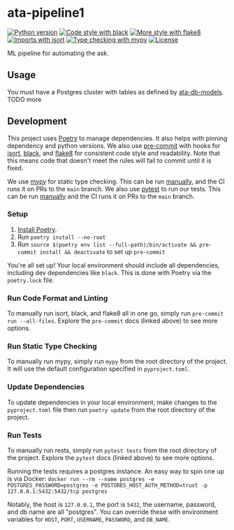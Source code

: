 # ata-pipeline1

<!-- [![Release](https://img.shields.io/github/v/release/LocalAtBrown/ata-pipeline1)](https://img.shields.io/github/v/release/LocalAtBrown/ata-pipeline1) -->
<!-- [![Build status](https://img.shields.io/github/workflow/status/LocalAtBrown/ata-pipeline1/merge-to-main)](https://img.shields.io/github/workflow/status/LocalAtBrown/ata-pipeline1/merge-to-main) -->

[![Python version](https://img.shields.io/badge/python_version-3.9.-blue)](https://github.com/psf/black)
[![Code style with black](https://img.shields.io/badge/code_style-black-000000.svg)](https://github.com/psf/black)
[![More style with flake8](https://img.shields.io/badge/code_style-flake8-blue)](https://flake8.pycqa.org)
[![Imports with isort](https://img.shields.io/badge/%20imports-isort-blue)](https://pycqa.github.io/isort/)
[![Type checking with mypy](https://img.shields.io/badge/type_checker-mypy-blue)](https://mypy.readthedocs.io)
[![License](https://img.shields.io/github/license/LocalAtBrown/ata-pipeline1)](https://img.shields.io/github/license/LocalAtBrown/ata-pipeline1)

ML pipeline for automating the ask.

## Usage

You must have a Postgres cluster with tables as defined by [ata-db-models](https://github.com/LocalAtBrown/ata-db-models/).
TODO more

## Development

This project uses [Poetry](https://python-poetry.org/) to manage dependencies. It also helps with pinning dependency and python
versions. We also use [pre-commit](https://pre-commit.com/) with hooks for [isort](https://pycqa.github.io/isort/),
[black](https://github.com/psf/black), and [flake8](https://flake8.pycqa.org/en/latest/) for consistent code style and
readability. Note that this means code that doesn't meet the rules will fail to commit until it is fixed.

We use [mypy](https://mypy.readthedocs.io/en/stable/index.html) for static type checking. This can be run [manually](#run-static-type-checking),
and the CI runs it on PRs to the `main` branch. We also use [pytest](https://docs.pytest.org/en/7.2.x/) to run our tests.
This can be run [manually](#run-tests) and the CI runs it on PRs to the `main` branch.

### Setup

1. [Install Poetry](https://python-poetry.org/docs/#installation).
2. Run `poetry install --no-root`
3. Run `source $(poetry env list --full-path)/bin/activate && pre-commit install && deactivate` to set up `pre-commit`

You're all set up! Your local environment should include all dependencies, including dev dependencies like `black`.
This is done with Poetry via the `poetry.lock` file.

### Run Code Format and Linting

To manually run isort, black, and flake8 all in one go, simply run `pre-commit run --all-files`. Explore the `pre-commit` docs (linked above)
to see more options.

### Run Static Type Checking

To manually run mypy, simply run `mypy` from the root directory of the project. It will use the default configuration
specified in `pyproject.toml`.

### Update Dependencies

To update dependencies in your local environment, make changes to the `pyproject.toml` file then run `poetry update` from the root directory of the project.

### Run Tests

To manually run rests, simply run `pytest tests` from the root directory of the project. Explore the `pytest` docs (linked above)
to see more options.

Running the tests requires a postgres instance. An easy way to spin one up is via Docker:
`docker run --rm --name postgres -e POSTGRES_PASSWORD=postgres -e POSTGRES_HOST_AUTH_METHOD=trust -p 127.0.0.1:5432:5432/tcp postgres`

Notably, the host is `127.0.0.1`, the port is `5432`, the username, password, and db name are all "postgres". You can
override these with environment variables for `HOST`, `PORT`, `USERNAME`, `PASSWORD`, and `DB_NAME`.